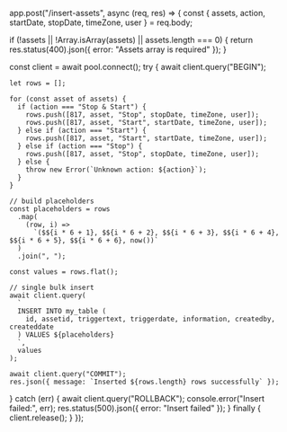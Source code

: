 app.post("/insert-assets", async (req, res) => {
  const { assets, action, startDate, stopDate, timeZone, user } = req.body;

  if (!assets || !Array.isArray(assets) || assets.length === 0) {
    return res.status(400).json({ error: "Assets array is required" });
  }

  const client = await pool.connect();
  try {
    await client.query("BEGIN");

    let rows = [];

    for (const asset of assets) {
      if (action === "Stop & Start") {
        rows.push([817, asset, "Stop", stopDate, timeZone, user]);
        rows.push([817, asset, "Start", startDate, timeZone, user]);
      } else if (action === "Start") {
        rows.push([817, asset, "Start", startDate, timeZone, user]);
      } else if (action === "Stop") {
        rows.push([817, asset, "Stop", stopDate, timeZone, user]);
      } else {
        throw new Error(`Unknown action: ${action}`);
      }
    }

    // build placeholders
    const placeholders = rows
      .map(
        (row, i) =>
          `($${i * 6 + 1}, $${i * 6 + 2}, $${i * 6 + 3}, $${i * 6 + 4}, $${i * 6 + 5}, $${i * 6 + 6}, now())`
      )
      .join(", ");

    const values = rows.flat();

    // single bulk insert
    await client.query(
      `
      INSERT INTO my_table (
        id, assetid, triggertext, triggerdate, information, createdby, createddate
      ) VALUES ${placeholders}
      `,
      values
    );

    await client.query("COMMIT");
    res.json({ message: `Inserted ${rows.length} rows successfully` });
  } catch (err) {
    await client.query("ROLLBACK");
    console.error("Insert failed:", err);
    res.status(500).json({ error: "Insert failed" });
  } finally {
    client.release();
  }
});
